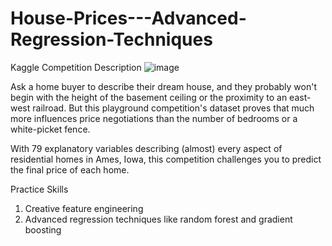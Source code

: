 # House-Prices---Advanced-Regression-Techniques
Kaggle Competition Description
![image](https://user-images.githubusercontent.com/58333385/109497340-d229e000-7a89-11eb-9090-f0f797c1be3a.png)

Ask a home buyer to describe their dream house, and they probably won't begin with the height of the basement ceiling or the proximity to an east-west railroad. But this playground competition's dataset proves that much more influences price negotiations than the number of bedrooms or a white-picket fence.

With 79 explanatory variables describing (almost) every aspect of residential homes in Ames, Iowa, this competition challenges you to predict the final price of each home.

Practice Skills
1. Creative feature engineering 
2. Advanced regression techniques like random forest and gradient boosting
